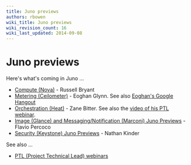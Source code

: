 ```yaml
---
title: Juno previews
authors: rbowen
wiki_title: Juno previews
wiki_revision_count: 16
wiki_last_updated: 2014-09-08
---
```


# Juno previews

Here's what's coming in Juno ...

*   [Compute (Nova)](http://blog.russellbryant.net/2014/07/07/juno-preview-for-openstack-compute-nova/) - Russell Bryant
*   [Metering (Ceilometer)](http://community.redhat.com/blog/2014/07/upstream-podcast-episode-10-rich-bowen-with-eoghan-glynn-on-openstack-juno/) - Eoghan Glynn. See also [Eoghan's Google Hangout](https://plus.google.com/events/c6e8vjjn8klrf78ruhkr95j4tas)
*   [Orchestration (Heat)](http://www.zerobanana.com/archive/2014/07/10#heat-juno-update) - Zane Bitter. See also the [video of his PTL webinar](https://www.youtube.com/watch?v=DwuZHMkFzFs&list=UUQ74G2gKXdpwZkXEsclzcrA#t=1343).
*   [Image (Glance) and Messaging/Notification (Marconi) Juno Previews](http://blog.flaper87.com/post/juno-preview-glance-marconi/) - Flavio Percoco
*   [Security (Keystone) Juno Previews](http://redhatstackblog.redhat.com/2014/08/05/juno-updates-security/) - Nathan Kinder

See also ...

*   [PTL (Project Technical Lead) webinars](https://www.youtube.com/playlist?list=PLKqaoAnDyfgqpX5f3PCuOgsDm-_UJu2aU)
